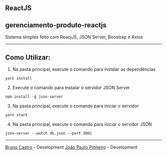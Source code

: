 ## ReactJS

## gerenciamento-produto-reactjs

Sistema simples feito com ReacjJS, JSON Server, Boostrap e Axios

<hr>

## Como Utilizar:

1. Na pasta principal, execute o comando para instalar as dependências

```
yarn install
```

2. Execute o comando para instalar o servidor JSON Server

```
npm install -g json-server
```

3. Na pasta principal, execute o comando para iniciar o servidor

```
yarn start
```

4.  Na pasta principal, execute o comando para iniciar o servidor JSON

```
json-server --watch db.json --port 3001
```

---

[Bruno Castro](http://www.bhzautomacao.com.br) - Development
[João Paulo Pinheiro](https://joaopinheiro.xyz) - Development
